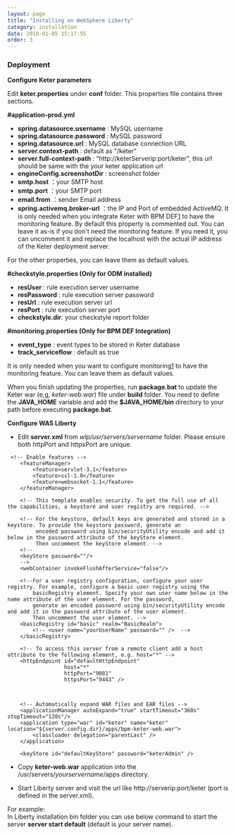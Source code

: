 ```yaml
---
layout: page
title: "Installing on WebSphere Liberty"
category: installation
date: 2018-01-05 15:17:55
order: 3
---
```


   
### Deployment


**Configure Keter parameters** 
 
Edit **keter.properties** under **conf** folder. This properties file contains three sections.

**#application-prod.yml**   
*  **spring.datasource.username** : MySQL username  
*  **spring.datasource.password** : MySQL password  
*  **spring.datasource.url** : MySQL database connection URL
*  **server.context-path** : default as  "/keter"  
*  **server.full-context-path** :
    "http://keterServerip:port/keter", this url should be same with the your keter application url
*  **engineConfig.screenshotDir** :  screenshot folder  
*  **smtp.host** ：your SMTP host    
*  **smtp.port** ：your SMTP port    
*  **email.from** ：sender Email address 
*  **spring.activemq.broker-url** ：the IP and Port of embedded ActiveMQ. It is only needed when you integrate Keter with BPM DEF[1] to have the monitoring feature. By default this property is commented out. You can leave it as-is if you don't need the monitoring feature. If you need it, you can uncomment it and replace the localhost with the actual IP address of the Keter deployment server.

 For the other properties, you can leave them as default values.
 
**#checkstyle.properties (Only for ODM installed)**
	
*  **resUser** : rule execution server username  
*  **resPassword** : rule execution server password  
*  **resUrl** : rule execution server url  
*  **resPort** : rule execution server port  
*  **checkstyle.dir**: your checkstyle report folder  

**#monitoring.properties (Only for BPM DEF Integration)**
	
*  **event_type** : event types to be stored in Keter database  
*  **track_serviceflow** : default as true  

It is only needed when you want to configure monitoring[1] to have the monitoring feature. You can leave them as default values.

When you finish updating the properties, run **package.bat** to update the Keter war (e,g, *keter-web.war*) file under **build** folder. You need to define the **JAVA_HOME** variable and add the **$JAVA_HOME/bin** directory to your path before executing **package.bat**.
	
**Configure WAS Liberty**  

* Edit **server.xml** from *wlp/usr/servers/servername* folder.  Please ensure both httpPort and httpsPort are unique.

```    
 <!-- Enable features -->
    <featureManager>
        <feature>servlet-3.1</feature>
		<feature>ssl-1.0</feature>
        <feature>websocket-1.1</feature>
    </featureManager>

    <!-- This template enables security. To get the full use of all the capabilities, a keystore and user registry are required. -->
    
    <!-- For the keystore, default keys are generated and stored in a keystore. To provide the keystore password, generate an 
         encoded password using bin/securityUtility encode and add it below in the password attribute of the keyStore element. 
         Then uncomment the keyStore element. -->
    <!--
    <keyStore password=""/> 
    -->
    <webContainer invokeFlushAfterService="false"/>
    
    <!--For a user registry configuration, configure your user registry. For example, configure a basic user registry using the
        basicRegistry element. Specify your own user name below in the name attribute of the user element. For the password, 
        generate an encoded password using bin/securityUtility encode and add it in the password attribute of the user element. 
        Then uncomment the user element. -->
    <basicRegistry id="basic" realm="BasicRealm"> 
        <!-- <user name="yourUserName" password="" />  --> 
    </basicRegistry>
    
    <!-- To access this server from a remote client add a host attribute to the following element, e.g. host="*" -->
    <httpEndpoint id="defaultHttpEndpoint"
				  host="*"
                  httpPort="9081"
                  httpsPort="9443" />
				  

                  
    <!-- Automatically expand WAR files and EAR files -->
    <applicationManager autoExpand="true" startTimeout="360s" stopTimeout="120s"/> 
	<application type="war" id="keter" name="keter" location="${server.config.dir}/apps/bpm-keter-web.war">
		<classloader delegation="parentLast" />
    </application>
	
	<keyStore id="defaultKeyStore" password="keterAdmin" />

```  
    

* Copy **keter-web.war** application into the /usr/servers/*yourservername*/apps directory.

* Start Liberty server and visit the url like http://serverip:port/keter (port is defined in the server.xml).

For example:  
In Liberty installation bin folder you can use below command to start the server
**server start default** (default is your server name).

[1]: ../installation/installation-integrate-def.html






